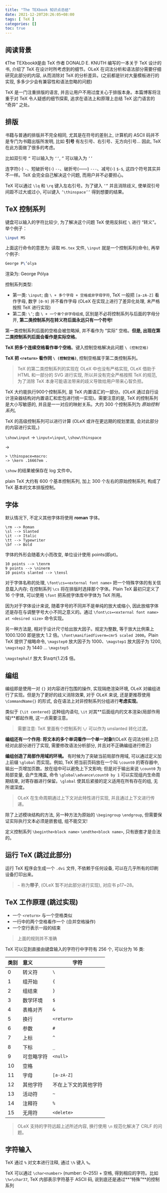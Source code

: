 ```yaml
---
title: "The TEXbook 知识点总结"
date: 2021-12-20T20:26:05+08:00
tags: [ TeX ]
categories: []
toc: true
---
```


## 阅读背景

《The TEXbook》是由 TeX 作者 DONALD E. KNUTH 编写的一本关于 TeX 设计的书, 介绍了 TeX 在设计时所考虑到的细节。OLeX 在词法分析和语法部分需要仔细研究此部分的内容, 从而消除对 TeX 的分析差异。(之前都是针对大量模板进行的实现, 多多少少会有兼容性和语法忽略的问题)

TeX 是一门注重排版的语言, 并且让用户不用过度关心于排版本身。本篇博客将注重于对 TeX 令人疑惑的细节探索, 追求在语法上和原理上总结 TeX 这门语言的 “奇异” 之处。

## 排版

书籍与普通的排版并不完全相同, 尤其是在符号的差别上, 计算机的 ASCII 码并不是专门为书籍出版所发明, 比如 **引号** 有左引号、右引号、无方向引号... 因此, TeX 在此方面做了很多的考虑。

比如双引号 `“` 可以输入为 `‘‘`, `”` 可以输入为 `’’`

连字符(-) `-`、短破折号(-) `--`、破折号(——) `---`、减号(-) `$-$`, 这四个符号其实并不一样。TeX 会完全自己解决这个问题, 而用户并不必要担心。

TeX 可以通过 `\lq` 和 `\rq` 键入左右引号。为了键入 `’”` 并且消除歧义, 使单双引号间距不过大或过小, 可以键入 `’\thinspace’’` 得到想要的结果。

## TeX 控制系列

键盘可以输入的字符比较少, 为了解决这个问题 TeX 使用反斜杠 `\` 进行 “转义”。举个例子：

```tex
\input MS
```

上面这行命令的意思为: 读取 `MS.tex` 文件, `\input` 就是一个控制系列(命令), 再举个例子:

```tex
George P\’olya
```

渲染为: George Pólya

控制系列类型:

- 第一类: `\input`; 由 `\ + 多个字母 + 空格或非字母字符`, TeX 一般把 `[a-zA-Z]` 看作字母, 数字 `[0-9]` 并不看作字母 (OLeX 在实现上进行了差异化处理, 未严格按照 TeX 进行实现)
- 第二类: `\’`; 由 `\ + 一个单个非字母组成`, 区别是不必将控制系列与后面的字母分开, **第二类控制系列在转义符后面永远只有一个符号!**

第一类控制系列后面的空格会被忽略掉, 并不看作为 “实际” 空格。**但是, 出现在第二类控制系列后面会看作是实际空格**。

**TeX 把多个连续空格看作单个空格**。键入控制空格解决此问题 `\ (控制空格)`

**TeX 把 `<return>` 看作同 `\ (控制空格)`**, 控制空格属于第二类控制系列。

> TeX 的第二类控制系列的实现在 OLeX 中也没有严格实现, OLeX 借助于 HTML 和一部分的 SVG 进行实现, 所以并没有完全严格按照 TeX 的规范, 为了消除 TeX 本身可能语法带来的歧义导致给用户带来心智负担。

TeX 大约能执行900个控制系列, 是 TeX 内置语汇的一部分。(OLeX 通过自行设计渲染器结构对内置语汇和宏包进行统一实现)。需要注意的是, TeX 的控制系列是大小写敏感的, 并且是一一对应的映射关系。大约 300 个控制系列为 *原始控制系列*。

TeX 的高级控制系列可以进行计算 (OLeX 或许在更远期的规划里面, 会对此部分的内容进行实现。)

`\show\input` -> `\input=\input`, `\show\thinspace`

->

```text
> \thinspace=macro:
-> \kern .16667em .
```

`\show` 的结果被保存在 log 文件中。

plain TeX 大约有 600 个基本控制系列, 加上 300 个左右的原始控制系列, 构成了TeX 基本的文本排版控制。

## 字体

默认情况下, 不定义其他字体将使用 **roman** 字体。

```text
\rm --> Roman
\sl --> Slanted
\it --> Italic
\tt --> Typewriter
\bf --> Bold
```

字体的外形会随着大小而改变, 单位设计使用 points(即pt)。

```text
10 points --> \tenrm
9 points --> \ninerm
10 points slanted --> \tensl
```

对于字体名称的处理, `\font\cs=<external font name>` 把一个特殊字体的有关信息载入内存; 在控制系列 `\cs` 将在排版时选择那个字体。Plain TeX 最初只定义了 16 个字体, 可以使用 `\font` 把系统字体库中字体为 TeX 所用。

因为对于字体设计来说, 随着字号的不同并不是单纯的放大或缩小, 因此放缩字体还是存在与调整字号大小不同之意义的。通过 `\font\cs=<external font name> at <desired size>` 命令实现。

另一种方法是, 相对于设计尺寸给出放大因子。规定为整数, 等于放大比例乘上 1000.1200 即是放大 1.2 倍。`\font\manifiedfiverm=cmr5 scaled 2000`。Plain TeX 提供了缩略命令, `\magstep0` 放大因子为 1000、`\magstep1` 放大因子为 1200, `\magstep2` 为 1440 ... `\magstep5`

`\magstephalf` 放大 $\sqrt{1.2}$ 倍。

## 编组

编组即是使用一对 `{}` 对内容进行包围的操作, 实现隔绝渲染环境, OLeX 对编组进行了实现。但是为了更好的歧义消除效果, 对于 OLeX 来说, 还是更推荐使用 `\CommandName{}` 的形式, 会在语法上对非控制系列分组进行**考虑实现**。

类似于 `{\it centered}` 这种组内语句, `\it` 对其**后面组内的文本渲染(局部作用域)**都起作用, 这一点需要注意。

> 需要注意: TeX 里面有个控制系列 `\/` 可以作为 unslanted 转化过渡。

**编组还有一个作用: 将文本的多个单词看作一个单一对象!**(OLeX 在词法分析上已经对此部分进行了实现, 需要修改语法分析部分, 并且对不正确编组进行修正)

**编组创造了局部作用域的环境。** 有时候为了突破当前局部作用域, 可以通过定义加上前缀 `\global` 而实现。例如, TeX 把当前页码放在一个叫 `\count0` 的寄存器中, 输出一页增加页数。放在组中可以避免上下文影响; 但是对于输出来说 `\count0` 为局部变量, 会产生掩盖, 命令 `\global\advance\count0 by 1` 可以实现组内生命周期结束, 对寄存器进行保留。`\global` 使其后紧接的定义适用在所有存在的组, 无所谓深度。

> OLeX 在生命周期通过上下文对此特性进行实现, 并且通过上下文进行传递。

除了上述模块结构的方法, 另一种方法为原始的 `\begingroup` `\endgroup`, 但需要保证实际执行文本必须是嵌套组, 组不能交叉!

定义控制系列 `\beginthe<block name>` `\endthe<block name>`, 只有嵌套才是合法的。

## 运行 TeX (跳过此部分)

运行 TeX 程序会生成一个 `.dvi` 文件, 不依赖于任何设备, 可以在几乎所有的印刷设备打印出来。

> `~` 称为**带子**, (OLeX 暂不对此部分进行实现), 对应书 p17~28。

## TeX 工作原理 (跳过实现)

- 一个 `<return>` 与一个空格类似
- 一行中的两个空格看作一个 (合并空格操作)
- 一个空行表示一段的结束

> 上面的规则并不准确

TeX 可以见到直接由键盘输入的字符行中字符有 256 个, 可以分为 16 类:

| 类别 | 意义 | 字符 |
| --- | :--- | --- |
| 0 | 转义符 | `\` |
| 1 | 组开始 | `{` |
| 2 | 组结束 | `}` |
| 3 | 数学环境 | `$` |
| 4 | 表格对齐 | `&` |
| 5 | 换行 | `<return>` |
| 6 | 参数 | `#` |
| 7 | 上标 | `^` |
| 8 | 下标 | `_` |
| 9 | 可忽略字符 | `<null>` |
| 10 | 空格 | ` ` |
| 11 | 字母 | `[a-zA-Z]` |
| 12 | 其他字符 | 不在上下文的其他字符 |
| 13 | 活动符 | `~` |
| 14 | 注释符 | `%` |
| 15 | 无用符 | `<delete>` |

> OLeX 支持的字符远超上述所述内容, 换行使用 `\n` 规范化解决了 CRLF 的问题。

## 字符输入

TeX 通过 `%` 对文本进行注释, 通过 `\%` 键入 `%`。

TeX 可以通过 `\char<number>` (number: 0~255) + 空格, 得到相应的字符。比如 `\%=\char37`, TeX 内部表示字符基于 ASCII 码, 说到底还是通过**“特殊”**的控制系列
